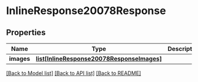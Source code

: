 # InlineResponse20078Response

## Properties
Name | Type | Description | Notes
------------ | ------------- | ------------- | -------------
**images** | [**list[InlineResponse20078ResponseImages]**](InlineResponse20078ResponseImages.md) |  | [optional] 

[[Back to Model list]](../README.md#documentation-for-models) [[Back to API list]](../README.md#documentation-for-api-endpoints) [[Back to README]](../README.md)


